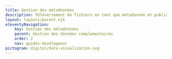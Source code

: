 ```yaml
---
title: Gestion des métadonnées
description: Téléversement de fichiers en tant que métadonnée et publication
layout: layouts/parent.njk
eleventyNavigation:
    key: Gestion des métadonnées
    parent: Gestion des données complementaires
    order: 2
    nav: guides-developpeur
pictogram: digital/data-visualization.svg
---
```

